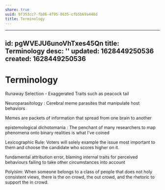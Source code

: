 ```yaml
---
share: true
uuid: 9f353cc7-fb86-4f95-8635-cfb5b69a448d
title: Terminology
---
```

---
id: pgWVEJU6unoVhTxes45Qn
title: Terminology
desc: ''
updated: 1628449250536
created: 1628449250536
---
# Terminology
Runaway Selection - Exaggerated Traits such as peacock tail

Neuroparasitology : Cerebral meme parasites that manipulate host behaviors

Memes are packets of information that spread from one brain to another

epistemological dichotomania : The penchant of many researchers to map phenomena onto binary realities is what I’ve coined 

Lexicographic Rule: Voters will solely example the issue most important to them and choose the candidate who scores higher on it.

fundamental attribution error, blaming internal traits for perceived behaviours failing to take other circumstances into account

Polyisim: When someone belongs to a class of people that does not holy consistent views, there is the on crowd, the out crowd, and the rhetoric to support the in crowd.